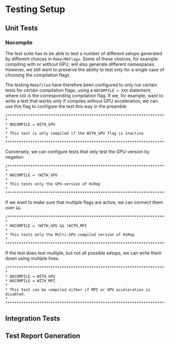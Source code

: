 # Testing Setup

## Unit Tests

### Nocompile

The test suite has to be able to test a number of different setups generated by different choices in `Make/MkFlags`. Some of these choices, for example compiling with or without GPU, will also generate different namespaces. However, we still want to preserve the ability to test only for a single case of choosing the compilation flags.

The testing `Makefile`s have therefore been configured to only run certain tests for certain compilation flags, using a `NOCOMPILE = XXX` statement, where `XXX` is the corresponding compilation flag. If we, for example, want to write a test that works only if compiles without GPU acceleration, we can use this flag to configure the test this way in the preamble

```
/*******************************************************************************
*
* NOCOMPILE = WITH_GPU
*
* This test is only compiled if the WITH_GPU flag is inactive
*
*******************************************************************************/
```

Conversely, we can configure tests that only test the GPU-version by negation

```
/*******************************************************************************
*
* NOCOMPILE = !WITH_GPU
*
* This tests only the GPU-version of HiRep
*
*******************************************************************************/
```

If we want to make sure that multiple flags are active, we can connect them over `&&`.

```
/*******************************************************************************
*
* NOCOMPILE = !WITH_GPU && !WITH_MPI
*
* This tests only the Multi-GPU compiled version of HiRep
*
*******************************************************************************/
```

If the test does test multiple, but not all possible setups, we can write them down using multiple lines.

```
/*******************************************************************************
*
* NOCOMPILE = WITH_GPU
* NOCOMPILE = WITH_MPI
*
* This test can be compiled either if MPI or GPU acceleration is disabled.
*
*******************************************************************************/
```

## Integration Tests

## Test Report Generation